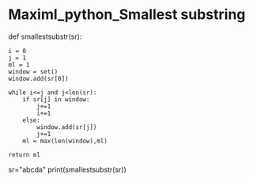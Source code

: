 # Maximl_python_Smallest substring
def smallestsubstr(sr):

    i = 0
    j = 1
    ml = 1
    window = set()
    window.add(sr[0])

    while i<=j and j<len(sr):
        if sr[j] in window:
            j+=1
            i+=1
        else:
            window.add(sr[j])
            j+=1
        ml = max(len(window),ml)

    return ml
sr="abcda"
print(smallestsubstr(sr))
